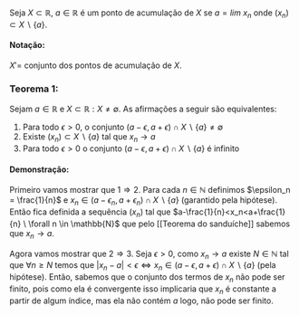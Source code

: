 Seja $X \subset \mathbb{R}$, $a\in\mathbb{R}$ é um ponto de acumulação de $X$ se $a = lim \ x_n$ onde $(x_n) \subset X\backslash\{a\}$.
#### Notação:
$X' =$ conjunto dos pontos de acumulação de $X$.

### Teorema 1:
Sejam $a \in \mathbb{R}$ e $X\subset \mathbb{R}: X \neq \emptyset$. As afirmações a seguir são equivalentes:

1. Para todo $\epsilon>0$, o conjunto $(a-\epsilon, a+\epsilon)\cap X\backslash\{a\} \neq \emptyset$
2. Existe $(x_n) \subset X \backslash \{a\}$ tal que $x_n \to a$
3. Para todo $\epsilon >0$ o conjunto $(a-\epsilon, a+\epsilon)\cap X\backslash\{a\}$ é infinito
#### Demonstração:
Primeiro vamos mostrar que $1\Rightarrow 2$.
Para cada $n\in\mathbb{N}$ definimos $\epsilon_n = \frac{1}{n}$ e $x_n \in (a-\epsilon_n, a+\epsilon_n)\cap X\backslash\{a\}$ (garantido pela hipótese). Então fica definida a sequência $(x_n)$ tal que $a-\frac{1}{n}<x_n<a+\frac{1}{n} \ \forall n \in \mathbb{N}$ que pelo [[Teorema do sanduíche]] sabemos que $x_n \to a$.

Agora vamos mostrar que $2 \Rightarrow 3$.
Seja $\epsilon >0$, como $x_n \to a$ existe $N\in\mathbb{N}$ tal que $\forall n\geq N$ temos que $|x_n-a|<\epsilon \iff x_n \in (a-\epsilon, a+\epsilon) \cap X \backslash\{a\}$ (pela hipótese). Então, sabemos que o conjunto dos termos de $x_n$ não pode ser finito, pois como ela é convergente isso implicaria que $x_n$ é constante a partir de algum índice, mas ela não contém $a$ logo, não pode ser finito.

